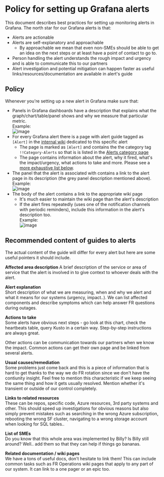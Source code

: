 # Policy for setting up Grafana alerts

This document describes best practices for setting up monitoring alerts in Grafana.
The north star for our Grafana alerts is that:

- Alerts are actionable
- Alerts are self-explanatory and approachable
  - By approachable we mean that even non-SMEs should be able to get an idea on the next steps or at least have a point of contact to go to.
- Person handling the alert understands the rough impact and urgency and is able to communicate this to our partners
- Alert investigation and potential mitigation can happen faster as useful links/resources/documentation are available in alert's guide

## Policy

Whenever you're setting up a new alert in Grafana make sure that:

- Panels in Grafana dashboards have a description that explains what the graph/chart/table/panel shows and why we measure that particular metric.  
    Example:  
    ![image](https://user-images.githubusercontent.com/7013027/156360267-4f92d4c3-c136-4dc3-b559-71c2dc5bc3af.png)
- For every Grafana alert there is a page with alert guide tagged as `[Alert]` in the [internal wiki](https://dev.azure.com/dnceng/internal/_wiki/wikis/DNCEng%20Services%20Wiki/884/Wiki-for-Grafana-Alerts) dedicated to this specific alert
  - The page is marked as `[Alert]` and contains the the category tag `!!Category-Alerts` so that is is listed in the [Alerts category page](https://dev.azure.com/dnceng/internal/_wiki/wikis/DNCEng%20Services%20Wiki/925/Category-Alerts)
  - The page contains information about the alert, why it fired, what's the impact/urgency, what actions to take and more. Please see a [more exhaustive list below](#recommended-content-of-guides-to-alerts).
- The panel that the alert is associated with contains a link to the alert page in its description (the grey panel description mentioned above).  
    Example:  
    ![image](https://user-images.githubusercontent.com/7013027/184638967-e8e9cae7-3095-4711-86b2-29c56e3af1e2.png)
- The body of the alert contains a link to the appropriate wiki page
  - It's much easier to maintain the wiki page than the alert's description
  - If the alert fires repeatedly (uses one of the notification channels with periodic reminders), include this information in the alert's description too.  
    Example:  
    ![image](https://user-images.githubusercontent.com/7013027/169300812-574c0ee7-ecc9-4e25-b163-4e5b64d43cd0.png)


## Recommended content of guides to alerts

The actual content of the guide will differ for every alert but here are some useful pointers it should include.

**Affected area description**
A brief description of the service or area of service that the alert is involved in to give context to whoever deals with the alert.

**Alert explanation**  
Short description of what we are measuring, when and why we alert and what it means for our systems (urgency, impact..). We can list affected components and describe symptoms which can help answer FR questions during outages.

**Actions to take**  
Some alerts have obvious next steps - go look at this chart, check the heartbeats table, query Kusto in a certain way. Step-by-step instructions are always great.

Other actions can be communication towards our partners when we know the impact. Common actions can get their own page and be linked from several alerts.

**Usual causes/remediation**  
Some problems just come back and this is a piece of information that is hard to get thanks to the way we do FR rotation since we don't have the contiunity insight. Feel free to mention this characteristic if we keep seeing the same thing and how it gets usually resolved. Mention whether it's transient or outside of our control completely.

**Links to related resources**  
These can be repos, specific code, Azure resources, 3rd party systems and other. This should speed up investigations for obvious reasons but also simply prevent mistakes such as searching in the wrong Azure subscription, rebooting the wrong SF cluster, navigating to a wrong storage account when looking for SQL tables..

**List of SMEs**  
Do you know that this whole area was implemented by Billy? Is Billy still around? Well.. add them so that they can help if things go bananas.

**Related documentation / wiki pages**  
We have a tons of useful docs, don't hesitate to link them! This can include common tasks such as FR Operations wiki pages that apply to any part of our system. It can link to a one pager or an epic too.
